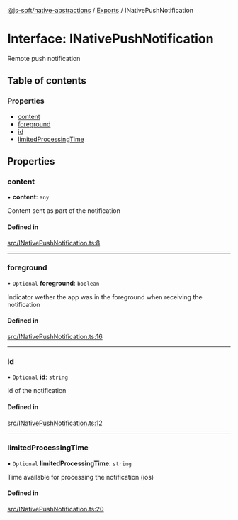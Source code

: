 [@js-soft/native-abstractions](../README.md) / [Exports](../modules.md) / INativePushNotification

# Interface: INativePushNotification

Remote push notification

## Table of contents

### Properties

- [content](INativePushNotification.md#content)
- [foreground](INativePushNotification.md#foreground)
- [id](INativePushNotification.md#id)
- [limitedProcessingTime](INativePushNotification.md#limitedprocessingtime)

## Properties

### content

• **content**: `any`

Content sent as part of the notification

#### Defined in

[src/INativePushNotification.ts:8](https://github.com/js-soft/ts-native-access/blob/b144064/packages/abstractions/src/INativePushNotification.ts#L8)

___

### foreground

• `Optional` **foreground**: `boolean`

Indicator wether the app was in the foreground when receiving the notification

#### Defined in

[src/INativePushNotification.ts:16](https://github.com/js-soft/ts-native-access/blob/b144064/packages/abstractions/src/INativePushNotification.ts#L16)

___

### id

• `Optional` **id**: `string`

Id of the notification

#### Defined in

[src/INativePushNotification.ts:12](https://github.com/js-soft/ts-native-access/blob/b144064/packages/abstractions/src/INativePushNotification.ts#L12)

___

### limitedProcessingTime

• `Optional` **limitedProcessingTime**: `string`

Time available for processing the notification (ios)

#### Defined in

[src/INativePushNotification.ts:20](https://github.com/js-soft/ts-native-access/blob/b144064/packages/abstractions/src/INativePushNotification.ts#L20)
